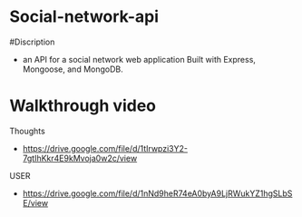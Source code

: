 # Social-network-api



#Discription 

- an API for a social network web application Built with Express, Mongoose, and MongoDB.

# Walkthrough video

Thoughts
- https://drive.google.com/file/d/1tIrwpzi3Y2-7gtIhKkr4E9kMvoja0w2c/view

USER

- https://drive.google.com/file/d/1nNd9heR74eA0byA9LjRWukYZ1hgSLbSE/view

